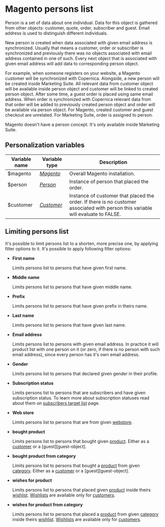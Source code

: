 # Magento persons list

Person is a set of data about one individual. Data for this object is gathered
from other objects: customer, quote, order, subscriber and guest. Email address
is used to distinguish different individuals.

New person is created when data associated with given email address is synchronized.
Usually that means a customer, order or subscriber is synchronized and previously
there was no objects associated with email address contained in one of such. Every
next object that is associated with given email address will add data to corresponding 
person object.

For example, when someone registers on your website, a Magento customer will be 
synchronized with Copernica. Alongside, a new person will be created inside 
Marketing Suite. All relevant data from customer object will be available inside
person object and customer will be linked to created person object. After some 
time, a guest order is placed using same email address. When order is synchronized 
with Copernica relevant data from that order will be added to previously created 
person object and order will be available via person object. For Magento, created
customer and guest checkout are unrelated. For Marketing Suite, order is assigned
to person. 

Magento doesn't have a person concept. It's only available inside Marketing Suite.

## Personalization variables

| Variable name | Variable type                  | Description                                                                                                                      |
|---------------|--------------------------------|----------------------------------------------------------------------------------------------------------------------------------| 
| $magento      | _[Magento][magento-object]_    | Overall Magento installation.                                                                                                    |
| $person       | _[Person][person-object]_      | Instance of person that placed the order.                                                                                        |
| $customer     | _[Customer][customer-object]_  | Instance of customer that placed the order. If there is no customer associated with person this variable will evaluate to FALSE. |

## Limiting persons list

It's possible to limit persons list to a shorten, more precise one, by applying
filter options to it. It's possible to apply following filter options:

*  **First name**

   Limits persons list to persons that have given first name.

*  **Middle name**

   Limits persons list to persons that have given middle name.

*  **Prefix**

   Limits persons list to persons that have given prefix in theirs name.

*  **Last name**

   Limits persons list to persons that have given last name.

*  **Email address**

   Limits persons list to persons with given email address. In practice it will
   product list with one person on it (or zero, if there is no person with such
   email address), since every person has it's own email address.

*  **Gender**

   Limits persons list to persons that declared given gender in their profile.

*  **Subscription status**

   Limits persons list to persons that are subscribers and have given subscription
   status. To learn more about subscription statuses read about them on [subscribers 
   target list][subscribers-target] page.

*  **Web store**

   Limits persons list to persons that are from given [webstore][webstore-object].

*  **bought product**

   Limits persons list to persons that bought given [product][product-object]. 
   Either as a [customer][customer-object] or a [guest][guest-object].

*  **bought product from category**

   Limits persons list to persons that bought a [product][product-object] 
   from given [category][category-object]. Either as a [customer][customer-object] 
   or a [guest][guest-object].

*  **wishes for product**

   Limits persons list to persons that placed given [product][product-object] 
   inside theirs [wishlist][wishlist-object]. [Wishlists][wishlist-object] 
   are available only for [customers][customer-object].

*  **wishes for product from category**

   Limits persons list to persons that placed a [product][product-object] 
   from given [category][category-object] inside theirs [wishlist][wishlist-object].
   [Wishlists][wishlist-object] are available only for [customers][customer-object].
   
[webstore-object]: copernica-docs:MarketingSuite/magento-integration/object/webstore
[product-object]: copernica-docs:MarketingSuite/magento-integration/object/product
[category-object]: copernica-docs:MarketingSuite/magento-integration/object/category
[wishlist-object]: copernica-docs:MarketingSuite/magento-integration/object/wishlist
[customer-object]: copernica-docs:MarketingSuite/magento-integration/object/customer
[person-object]: copernica-docs:MarketingSuite/magento-integration/object/person
[magento-object]: copernica-docs:MarketingSuite/magento-integration/object/magento
[subscribers-target]: copernica-docs:MarketingSuite/magento-integration/targets/subscribers
